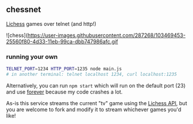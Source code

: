 ## chessnet

[Lichess](https://lichess.org) games over telnet (and http!)

![chess](https://user-images.githubusercontent.com/287268/103469453-25560f80-4d33-11eb-99ca-dbb747986afc.gif

### running your own

```sh
TELNET_PORT=1234 HTTP_PORT=1235 node main.js
# in another terminal: telnet localhost 1234, curl localhost:1235
```

Alternatively, you can run `npm start` which will run on the default port (23) and use [forever](https://www.npmjs.com/package/forever) because my code crashes a lot.

As-is this service streams the current "tv" game using the [Lichess API](https://lichess.org/api#operation/tvFeed), but you are welcome to fork and modify it to stream whichever games you'd like!

